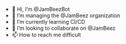 - 👋 Hi, I’m @JamBeezBot
- 👀 I’m managing the @JamBeez organization
- 🌱 I’m currently learning CI/CD
- 💞️ I’m looking to collaborate on @JamBeez
- 📫 How to reach me difficult

<!---
JamBeezBot/JamBeezBot is a ✨ special ✨ repository because its `README.md` (this file) appears on your GitHub profile.
You can click the Preview link to take a look at your changes.
--->
